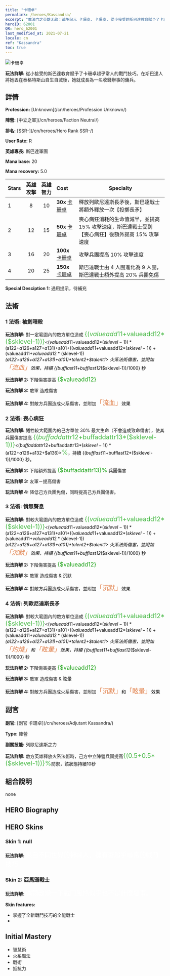 ```yaml
---
title: "卡珊卓"
permalink: /heroes/Kassandra/
excerpt: "魔法门之英雄无敌：战争纪元 卡珊卓. 卡珊卓. 從小接受的斯巴達教育賦予了卡珊卓超乎常人的戰鬥技巧。在斯巴達人將她丟在泰格特斯山自生自滅後，她就成長為一名收錢辦事的傭兵。"
heroID: 62001
QR: hero_62001
last_modified_at: 2021-07-21
locale: cn
ref: "Kassandra"
toc: true
---
```

  ![卡珊卓](/images/h/h_kashandela.jpg)

 **玩法詳解:** 從小接受的斯巴達教育賦予了卡珊卓超乎常人的戰鬥技巧。在斯巴達人將她丟在泰格特斯山自生自滅後，她就成長為一名收錢辦事的傭兵。
## 詳情
 **Profession:**  [Unknown](/cn/heroes/Profession Unknown/)

 **陣營:** [中立之軍](/cn/heroes/Faction Neutral/)

 **排名:** [SSR-](/cn/heroes/Hero Rank SSR-/)

 **User Rate:** R

 **英雄專長:** 斯巴達軍團

 **Mana base:** 20

 **Mana recovery:** 5.0


  | Stars | 英雄攻擊 | 英雄智力 | Cost |     Specialty     |
  |---------|:---------------:|:---------------:|:--|--------------------|
  |    1    | 8 | 10 | **30x** [卡珊卓](/cn/Items/her_399/) | 釋放列歐尼達斯長矛後，斯巴達戰士將額外釋放一次【投擲長矛】 |
  |    2    | 12 | 15 | **50x** [卡珊卓](/cn/Items/her_399/) | 喪心病狂消耗的生命值減半，並提高 15% 攻擊速度，斯巴達戰士受到【喪心病狂】後額外提高 15% 攻擊速度 |
  |    3    | 16 | 20 | **100x** [卡珊卓](/cn/Items/her_399/) | 攻擊兵團提高 10% 攻擊速度 |
  |    4    | 20 | 25 | **150x** [卡珊卓](/cn/Items/her_399/) | 斯巴達戰士由 4 人團進化為 9 人團，斯巴達戰士額外提高 20% 兵團免傷 |

 **Special Desciption 1:** 通用提示，待補充

## 法術
### 1 法術: 袖劍暗殺
 **玩法詳解:** 對一定範圍內的敵方單位造成 <span style="color: #48b946;font-size:20px">{($valueadd11+$valueadd12*($sklevel-1))}</span><span style="color: black"><($valueadd11+$valueadd12*($sklevel-1))*($a122+$a126+$a127+$a131)+$a101+(($valueadd11+$valueadd12*($sklevel-1))+($valueadd11+$valueadd12*($sklevel-1))*($a122+$a126+$a127+$a131)+$a101)*$talent2+$talent1> 火系法術傷害，並附加<span style="color: #e07c44;font-size:20px">「流血」</span><span style="color: black">效果，持續 {($bufflast11+$bufflast12*($sklevel-1))/1000} 秒

 **玩法詳解 2:** 下階傷害提高 <span style="color: #1ca216;font-size:18px">{$valueadd12}</span><span style="color: black">

 **玩法詳解 3:** 敵軍 造成傷害

 **玩法詳解 4:** 對敵方兵團造成火系傷害，並附加<span style="color: #e07c44;font-size:20px">「流血」</span><span style="color: black">效果

### 2 法術: 喪心病狂
 **玩法詳解:** 犧牲較大範圍內的己方單位 30% 最大生命（不會造成致命傷害），使其兵團傷害提高 <span style="color: #48b946;font-size:20px">{($buffaddattr12+$buffaddattr13*($sklevel-1))}</span><span style="color: black"><($buffaddattr12+$buffaddattr13*($sklevel-1))*($a122+$a126+$a132+$a136)><span style="color: #48b946;font-size:20px">%</span><span style="color: black">，持續 {($bufflast11+$bufflast12*($sklevel-1))/1000} 秒。

 **玩法詳解 2:** 下階額外提高 <span style="color: #1ca216;font-size:18px">{$buffaddattr13}%</span><span style="color: black"> 兵團傷害

 **玩法詳解 3:** 友軍－提高傷害

 **玩法詳解 4:** 降低己方兵團免傷，同時提高己方兵團傷害。

### 3 法術: 悄無聲息
 **玩法詳解:** 對較大範圍內的敵方單位造成 <span style="color: #48b946;font-size:20px">{($valueadd11+$valueadd12*($sklevel-1))}</span><span style="color: black"><($valueadd11+$valueadd12*($sklevel-1))*($a122+$a126+$a127+$a131)+$a101+(($valueadd11+$valueadd12*($sklevel-1))+($valueadd11+$valueadd12*($sklevel-1))*($a122+$a126+$a127+$a131)+$a101)*$talent2+$talent1> 火系法術傷害，並附加<span style="color: #e07c44;font-size:20px">「沉默」</span><span style="color: black">效果，持續 {($bufflast11+$bufflast12*($sklevel-1))/1000} 秒

 **玩法詳解 2:** 下階傷害提高 <span style="color: #1ca216;font-size:18px">{$valueadd12}</span><span style="color: black">

 **玩法詳解 3:** 敵軍 造成傷害 & 沉默

 **玩法詳解 4:** 對敵方兵團造成火系傷害，並附加<span style="color: #e07c44;font-size:20px">「沉默」</span><span style="color: black">效果

### 4 法術: 列歐尼達斯長矛
 **玩法詳解:** 對較大範圍內的敵方單位造成 <span style="color: #48b946;font-size:20px">{($valueadd11+$valueadd12*($sklevel-1))}</span><span style="color: black"><($valueadd11+$valueadd12*($sklevel-1))*($a122+$a126+$a127+$a131)+$a101+(($valueadd11+$valueadd12*($sklevel-1))+($valueadd11+$valueadd12*($sklevel-1))*($a122+$a126+$a127+$a131)+$a101)*$talent2+$talent1> 火系法術傷害，並附加<span style="color: #e07c44;font-size:20px">「灼燒」</span><span style="color: black">和<span style="color: #e07c44;font-size:20px">「眩暈」</span><span style="color: black">效果，持續 {($bufflast11+$bufflast12*($sklevel-1))/1000} 秒

 **玩法詳解 2:** 下階傷害提高 <span style="color: #1ca216;font-size:18px">{$valueadd12}</span><span style="color: black">

 **玩法詳解 3:** 敵軍 造成傷害 & 眩暈

 **玩法詳解 4:** 對敵方兵團造成火系傷害，並附加<span style="color: #e07c44;font-size:20px">「沉默」</span><span style="color: black">和<span style="color: #e07c44;font-size:20px">「眩暈」</span><span style="color: black">效果


## 副官

 **副官:**  [副官 卡珊卓](/cn/heroes/Adjutant Kassandra/) 

 **Type:**  陣營 

 **副關技能:**  列歐尼達斯之力 

 **玩法詳解:** 敵方英雄釋放火系法術時，己方中立陣營兵團提高<span style="color: #48b946;font-size:20px">{(0.5+0.5*($sklevel-1))}%</span><span style="color: black">防禦，該狀態持續10秒

## 組合說明

  none
## HERO Biography

## HERO Skins
### Skin 1: **null**

 **玩法詳解:** <span style="color: #ffffff;font-size:20px">來自不同世界的神祕人，擁有著超乎尋常的戰鬥技巧</span>


### Skin 2: **亞馬遜戰士**

 **玩法詳解:** <span style="color: #ffffff;font-size:20px">偶爾改變一下戰鬥風格似乎也不是什麼壞事。</span>

 **Skin features:** 

   - 掌握了全新戰鬥技巧的全能戰士
   - 


## Initial Mastery
   - 智慧術
   - 火系魔法
   - 戰術
   - 抵抗力
